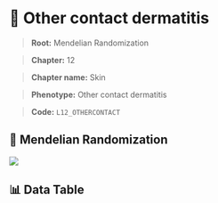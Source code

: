 # 🧪 Other contact dermatitis

> **Root:** Mendelian Randomization

> **Chapter:** 12  

> **Chapter name:** Skin

> **Phenotype:** Other contact dermatitis  

> **Code:** `L12_OTHERCONTACT`

## 🧬 Mendelian Randomization  

<img src="/MR/Figures/Forward/L12_OTHERCONTACT.png"/>

## 📊 Data Table

<CsvTableMRF src="/MR/Data/Forward/L12_OTHERCONTACT.csv"/>
